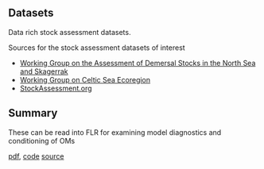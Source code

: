 ## Datasets  

Data rich stock assessment datasets.

Sources for the stock assessment datasets of interest

+ [Working Group on the Assessment of Demersal Stocks in the North Sea and Skagerrak](http://www.ices.dk/community/groups/Pages/WGNSSK.aspx)
+ [Working Group on Celtic Sea Ecoregion](http://www.ices.dk/community/groups/Pages/WGCSE.aspx)
+ [StockAssessment.org](https://www.stockassessment.org/login.php)

## Summary

These can be read into FLR for examining model diagnostics and conditioning of OMs

[ pdf](https://github.com/flr/mydas/blob/master/tasks/R/task2-assessments.pdf),
[code](https://github.com/flr/mydas/blob/master/tasks/R/task2-assessments.R) 
[source](https://github.com/flr/mydas/blob/master/tasks/R/task2-assessments.Rmd) 
